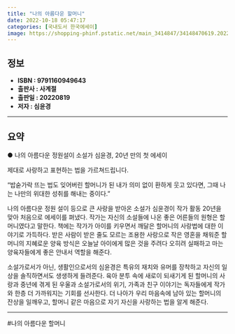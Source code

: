 ```yaml
---
title: "나의 아름다운 할머니"
date: 2022-10-18 05:47:17
categories: [국내도서 한국에세이]
image: https://shopping-phinf.pstatic.net/main_3414847/34148470619.20220823121115.jpg
---
```


## **정보**

- **ISBN : 9791160949643**
- **출판사 : 사계절**
- **출판일 : 20220819**
- **저자 : 심윤경**

------



## **요약**

● 나의 아름다운 정원설이
소설가 심윤경, 20년 만의 첫 에세이

제대로 사랑하고 표현하는 법을 가르쳐드립니다.

“밥숟가락 뜨는 법도 잊어버린 할머니가 된 내가 의미 없이 환하게 웃고 있다면, 
그때 나는 나만의 위대한 성취를 해내는 중이다.”

나의 아름다운 정원 설이 등으로 큰 사랑을 받아온 소설가 심윤경이 작가 활동 20년을 맞아 처음으로 에세이를 펴냈다. 작가는 자신의 소설들에 나온 좋은 어른들의 원형은 할머니였다고 말한다. 책에는 작가가 아이를 키우면서 깨달은 할머니의 사랑법에 대한 이야기로 가득하다. 받은 사람이 받은 줄도 모르는 조용한 사랑으로 작은 영혼을 채워준 할머니의 지혜로운 양육 방식은 오늘날 아이에게 많은 것을 주려다 오히려 실패하고 마는 양육자들에게 좋은 안내서 역할을 해준다. 

소설가로서가 아닌, 생활인으로서의 심윤경은 특유의 재치와 유머를 장착하고 자신의 일상을 솔직하면서도 생생하게 들려준다. 육아 분투 속에 새로이 되새기게 된 할머니의 사랑과 중년에 겪게 된 우울과 소설가로서의 위기, 가족과 친구 이야기는 독자들에게 작가와 한층 더 가까워지는 기회를 선사한다. 더 나아가 우리 마음속에 남아 있는 할머니의 잔상을 일깨우고, 할머니 같은 마음으로 자기 자신을 사랑하는 법을 알게 해준다.

------

#나의 아름다운 할머니



